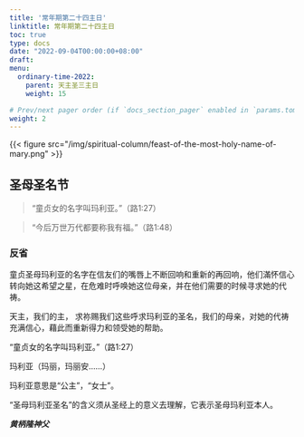 ```yaml
---
title: '常年期第二十四主日'
linktitle: 常年期第二十四主日
toc: true
type: docs
date: "2022-09-04T00:00:00+08:00"
draft:
menu:
  ordinary-time-2022:
    parent: 天主圣三主日
    weight: 15

# Prev/next pager order (if `docs_section_pager` enabled in `params.toml`)
weight: 2
---
```


{{< figure src="/img/spiritual-column/feast-of-the-most-holy-name-of-mary.png" >}}

## 圣母圣名节
> “童贞女的名字叫玛利亚。”（路1:27）

> “今后万世万代都要称我有福。”（路1:48）

### 反省
童贞圣母玛利亚的名字在信友们的嘴唇上不断回响和重新的再回响，他们滿怀信心转向她这希望之星，在危难时呼唤她这位母亲，并在他们需要的时候寻求她的代祷。

天主，我们的主，
求祢赐我们这些呼求玛利亚的圣名，我们的母亲，对她的代祷充满信心，藉此而重新得力和领受她的帮助。

“童贞女的名字叫玛利亚。”（路1:27）

玛利亚（玛丽，玛丽安……）

玛利亚意思是“公主”，“女士”。

“圣母玛利亚圣名”的含义须从圣经上的意义去理解，它表示圣母玛利亚本人。

___黄柄隆神父___
